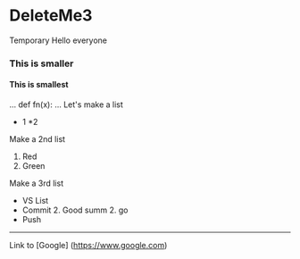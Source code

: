 # DeleteMe3
Temporary
Hello everyone
### This is smaller
#### This is smallest
...
def fn(x):
...
Let's make a list 
* 1
*2

Make a 2nd list
1. Red
2. Green

Make a 3rd list
* VS List
* Commit
   2. Good summ
   2. go 
* Push
------
Link to [Google] (https://www.google.com)

